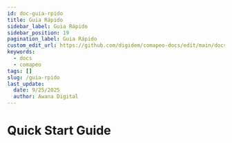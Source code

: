 ```yaml
---
id: doc-guia-rpido
title: Guia Rápido
sidebar_label: Guia Rápido
sidebar_position: 19
pagination_label: Guia Rápido
custom_edit_url: https://github.com/digidem/comapeo-docs/edit/main/docs/soluo-de-problemas/guia-rpido.md
keywords:
  - docs
  - comapeo
tags: []
slug: /guia-rpido
last_update:
  date: 9/25/2025
  author: Awana Digital
---
```


# Quick Start Guide

